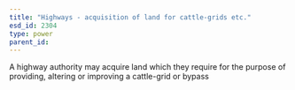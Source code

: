 ```yaml
---
title: "Highways - acquisition of land for cattle-grids etc."
esd_id: 2304
type: power
parent_id:  
---
```


A highway authority may acquire land which they require for the purpose of providing, altering or improving a cattle-grid or bypass

